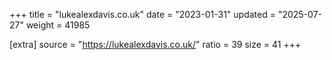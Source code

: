 +++
title = "lukealexdavis.co.uk"
date = "2023-01-31"
updated = "2025-07-27"
weight = 41985

[extra]
source = "https://lukealexdavis.co.uk/"
ratio = 39
size = 41
+++
